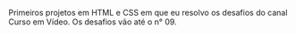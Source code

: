 Primeiros projetos em HTML e CSS
em que eu resolvo os desafios do canal Curso em Vídeo. 
Os desafios vão até o n° 09.
